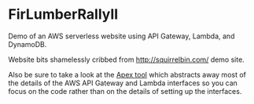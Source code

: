 # FirLumberRallyII
Demo of an AWS serverless website using API Gateway, Lambda, and DynamoDB.

Website bits shamelessly cribbed from http://squirrelbin.com/ demo site.

Also be sure to take a look at the [Apex tool](https://medium.com/@tjholowaychuk/introducing-apex-800824ffaa70#.v1ibrao3n) which abstracts away most of the details of the AWS API Gateway and Lambda interfaces so you can focus on the code rather than on the details of setting up the interfaces.
